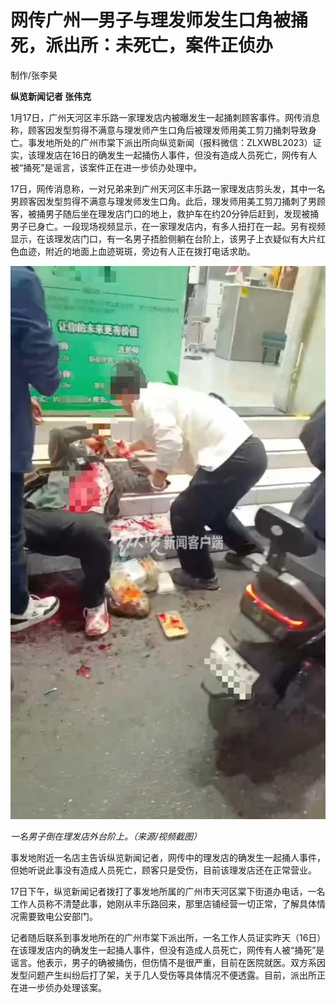 # 网传广州一男子与理发师发生口角被捅死，派出所：未死亡，案件正侦办

制作/张李昊

**纵览新闻记者 张伟克**

1月17日，广州天河区丰乐路一家理发店内被曝发生一起捅刺顾客事件。网传消息称，顾客因发型剪得不满意与理发师产生口角后被理发师用美工剪刀捅刺导致身亡。事发地所处的广州市棠下派出所向纵览新闻（报料微信：ZLXWBL2023）证实，该理发店在16日的确发生一起捅伤人事件，但没有造成人员死亡，网传有人被“捅死”是谣言，该案件正在进一步侦办处理中。

17日，网传消息称，一对兄弟来到广州天河区丰乐路一家理发店剪头发，其中一名男顾客因发型剪得不满意与理发师发生口角。此后，理发师用美工剪刀捅刺了男顾客，被捅男子随后坐在理发店门口的地上，救护车在约20分钟后赶到，发现被捅男子已身亡。一段现场视频显示，在一家理发店内，有多人扭打在一起。另有视频显示，在该理发店门口，有一名男子捂脸侧躺在台阶上，该男子上衣疑似有大片红色血迹，附近的地面上血迹斑斑，旁边有人正在拨打电话求助。

![abc88768574c7531b611881cb46c5928.jpg](https://raw.githubusercontent.com/qqhsx/qqnews_image/main/2024/01/17/网传广州一男子与理发师发生口角被捅死，派出所：未死亡，案件正侦办/abc88768574c7531b611881cb46c5928.jpg)

_一名男子倒在理发店外台阶上。（来源/视频截图）_

事发地附近一名店主告诉纵览新闻记者，网传中的理发店的确发生一起捅人事件，但她听说此事没有造成人员死亡，顾客只是受伤，目前该理发店还在正常营业。

17日下午，纵览新闻记者拨打了事发地所属的广州市天河区棠下街道办电话，一名工作人员称不清楚此事，她刚从丰乐路回来，那里店铺经营一切正常，了解具体情况需要致电公安部门。

记者随后联系到事发地所在的广州市棠下派出所，一名工作人员证实昨天（16日）在该理发店内的确发生一起捅人事件，但没有造成人员死亡，网传有人被“捅死”是谣言。他表示，男子的确被捅伤，但伤情不是很严重，目前在医院就医。双方系因发型问题产生纠纷后打了架，关于几人受伤等具体情况不便透露。目前，派出所正在进一步侦办处理该案。

